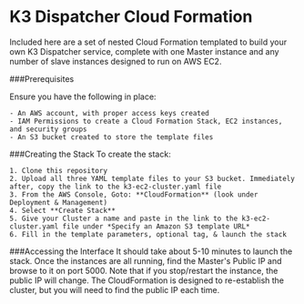 K3 Dispatcher Cloud Formation
==========
Included here are a set of nested Cloud Formation templated to build your own K3 Dispatcher service, complete with one Master instance and any number of slave instances designed to run on AWS EC2. 

###Prerequisites

Ensure you have the following in place:

    - An AWS account, with proper access keys created
    - IAM Permissions to create a Cloud Formation Stack, EC2 instances, and security groups
    - An S3 bucket created to store the template files

###Creating the Stack
To create the stack:

    1. Clone this repository
    2. Upload all three YAML template files to your S3 bucket. Immediately after, copy the link to the k3-ec2-cluster.yaml file
    3. From the AWS Console, Goto: **CloudFormation** (look under Deployment & Management)
    4. Select **Create Stack**
    5. Give your Cluster a name and paste in the link to the k3-ec2-cluster.yaml file under *Specify an Amazon S3 template URL*
    6. Fill in the template parameters, optional tag, & launch the stack

###Accessing the Interface
It should take about 5-10 minutes to launch the stack. Once the instances are all running, find the Master's Public IP and browse to it on port 5000. Note that if you stop/restart the instance, the public IP will change. The CloudFormation is designed to re-establish the cluster, but you will need to find the public IP each time.
